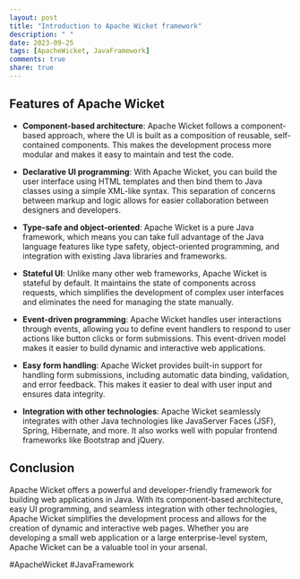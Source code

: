 ```yaml
---
layout: post
title: "Introduction to Apache Wicket framework"
description: " "
date: 2023-09-25
tags: [ApacheWicket, JavaFramework]
comments: true
share: true
---
```


## Features of Apache Wicket

- **Component-based architecture**: Apache Wicket follows a component-based approach, where the UI is built as a composition of reusable, self-contained components. This makes the development process more modular and makes it easy to maintain and test the code.

- **Declarative UI programming**: With Apache Wicket, you can build the user interface using HTML templates and then bind them to Java classes using a simple XML-like syntax. This separation of concerns between markup and logic allows for easier collaboration between designers and developers.

- **Type-safe and object-oriented**: Apache Wicket is a pure Java framework, which means you can take full advantage of the Java language features like type safety, object-oriented programming, and integration with existing Java libraries and frameworks.

- **Stateful UI**: Unlike many other web frameworks, Apache Wicket is stateful by default. It maintains the state of components across requests, which simplifies the development of complex user interfaces and eliminates the need for managing the state manually.

- **Event-driven programming**: Apache Wicket handles user interactions through events, allowing you to define event handlers to respond to user actions like button clicks or form submissions. This event-driven model makes it easier to build dynamic and interactive web applications.

- **Easy form handling**: Apache Wicket provides built-in support for handling form submissions, including automatic data binding, validation, and error feedback. This makes it easier to deal with user input and ensures data integrity.

- **Integration with other technologies**: Apache Wicket seamlessly integrates with other Java technologies like JavaServer Faces (JSF), Spring, Hibernate, and more. It also works well with popular frontend frameworks like Bootstrap and jQuery.

## Conclusion

Apache Wicket offers a powerful and developer-friendly framework for building web applications in Java. With its component-based architecture, easy UI programming, and seamless integration with other technologies, Apache Wicket simplifies the development process and allows for the creation of dynamic and interactive web pages. Whether you are developing a small web application or a large enterprise-level system, Apache Wicket can be a valuable tool in your arsenal.

#ApacheWicket #JavaFramework